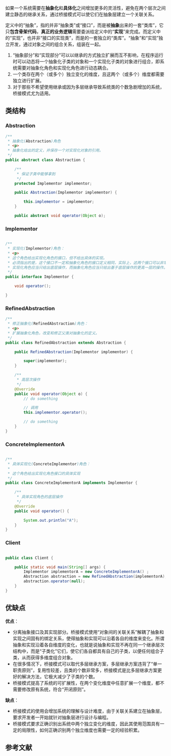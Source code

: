 如果一个系统需要在**抽象化**和**具体化**之间增加更多的灵活性，避免在两个层次之间建立静态的继承关系，通过桥接模式可以使它们在抽象层建立一个关联关系。



定义中的“抽象”，指的并非“抽象类”或“接口”，而是被**抽象**出来的一套“类库”，它只**包含骨架代码**，**真正的业务逻辑**需要委派给定义中的“**实现**”来完成。而定义中的“实现”，也并非“接口的实现类”，而是的一套独立的“类库”。“抽象”和“实现”独立开发，通过对象之间的组合关系，组装在一起。



1. “抽象部分”和“实现部分”可以以继承的方式独立扩展而互不影响，在程序运行时可以动态将一个抽象化子类的对象和一个实现化子类的对象进行组合，即系统需要对抽象化角色和实现化角色进行动态耦合。
2. 一个类存在两个（或多个）独立变化的维度，且这两个（或多个）维度都需要独立进行扩展。
3. 对于那些不希望使用继承或因为多层继承导致系统类的个数急剧增加的系统，桥接模式尤为适用。





## 类结构

### Abstraction

```java
/**
 * 抽象化(Abstraction)角色
 * <p>
 * 抽象化给出的定义，并保存一个对实现化对象的引用。
 */
public abstract class Abstraction {

    /**
     * 保证子类中能够拿到
     */
    protected Implementor implementor;

    public Abstraction(Implementor implementor) {

        this.implementor = implementor;
    }

    public abstract void operator(Object o);

```

### Implementor

```java

/**
 * 实现化(Implementor)角色：
 * <p>
 * 这个角色给出实现化角色的接口，但不给出具体的实现。
 * 必须指出的是，这个接口不一定和抽象化角色的接口定义相同，实际上，这两个接口可以非常不一样。
 * 实现化角色应当只给出底层操作，而抽象化角色应当只给出基于底层操作的更高一层的操作。
 */
public interface Implementor {

    void operator();

}

```

### RefinedAbstraction

```java
/**
 * 修正抽象化(RefinedAbstraction)角色：
 * <p>
 * 扩展抽象化角色，改变和修正父类对抽象化的定义。
 */
public class RefinedAbstraction extends Abstraction {

    public RefinedAbstraction(Implementor implementor) {

        super(implementor);
    }

    /**
     * 高层次操作
     */
    @Override
    public void operator(Object o) {
        // do something

        // 调用
        this.implementor.operator();

        // do something
    }
}

```

### ConcreteImplementorA

```java

/**
 * 具体实现化(ConcreteImplementor)角色：
 *
 * 这个角色给出实现化角色接口的具体实现
 */
public class ConcreteImplementorA implements Implementor {

    /**
     * 具体实现角色的底层操作
     */
    @Override
    public void operator() {

        System.out.println("A");
    }
}

```

### Client

```java

public class Client {

    public static void main(String[] args) {
        Implementor implementorA = new ConcreteImplementorA() ;
        Abstraction abstraction = new RefinedAbstraction(implementorA);
        abstraction.operator(null);
    }
}

```





## 优缺点

**优点**：

- 分离抽象接口及其实现部分。桥接模式使用“对象间的关联关系”解耦了抽象和实现之间固有的绑定关系，使得抽象和实现可以沿着各自的维度来变化。所谓抽象和实现沿着各自维度的变化，也就是说抽象和实现不再在同一个继承层次结构中，而是“子类化”它们，使它们各自都具有自己的子类，以便任何组合子类，从而获得多维度组合对象。
- 在很多情况下，桥接模式可以取代多层继承方案，多层继承方案违背了“单一职责原则”，复用性较差，且类的个数非常多，桥接模式是比多层继承方案更好的解决方法，它极大减少了子类的个数。
- 桥接模式提高了系统的可扩展性，在两个变化维度中任意扩展一个维度，都不需要修改原有系统，符合“开闭原则”。

**缺点**：

- 桥接模式的使用会增加系统的理解与设计难度，由于关联关系建立在抽象层，要求开发者一开始就针对抽象层进行设计与编程。
- 桥接模式要求正确识别出系统中两个独立变化的维度，因此其使用范围具有一定的局限性，如何正确识别两个独立维度也需要一定的经验积累。

##  参考文献

